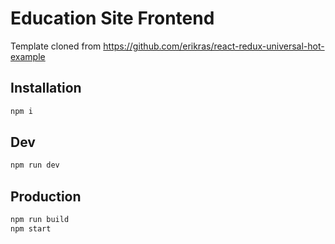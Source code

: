 # Education Site Frontend

Template cloned from https://github.com/erikras/react-redux-universal-hot-example

## Installation

```bash
npm i
```

## Dev
```bash
npm run dev
```

## Production
```bash
npm run build
npm start
```
